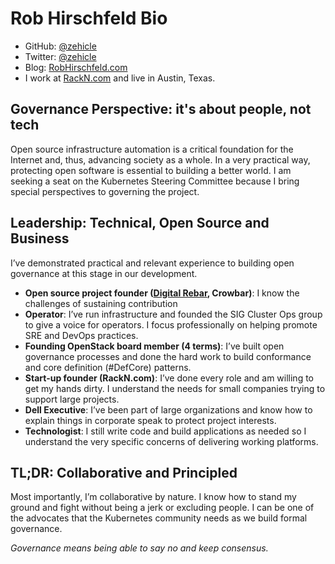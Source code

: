 # Rob Hirschfeld Bio

* GitHub: [@zehicle](https://github.com/zehicle)
* Twitter: [@zehicle](https://twitter.com/zehicle)
* Blog: [RobHirschfeld.com](http://robhirschfeld.com)
* I work at [RackN.com](https://RackN.com) and live in Austin, Texas.

## Governance Perspective: it's about people, not tech

Open source infrastructure automation is a critical foundation for the Internet and, thus, advancing society as a whole. In a very practical way, protecting open software is essential to building a better world. I am seeking a seat on the Kubernetes Steering Committee because I bring special perspectives to governing the project.

## Leadership: Technical, Open Source and Business

I’ve demonstrated practical and relevant experience to building open governance at this stage in our development.

* **Open source project founder ([Digital Rebar](http://rebar.digital), Crowbar)**: I know the challenges of sustaining contribution
* **Operator**: I’ve run infrastructure and founded the SIG Cluster Ops group to give a voice for operators. I focus professionally on helping promote SRE and DevOps practices.
* **Founding OpenStack board member (4 terms)**: I’ve built open governance processes and done the hard work to build conformance and core definition (#DefCore) patterns.
* **Start-up founder (RackN.com)**: I’ve done every role and am willing to get my hands dirty. I understand the needs for small companies trying to support large projects.
* **Dell Executive**: I’ve been part of large organizations and know how to explain things in corporate speak to protect project interests.
* **Technologist**: I still write code and build applications as needed so I understand the very specific concerns of delivering working platforms.

## TL;DR: Collaborative and Principled

Most importantly, I’m collaborative by nature. I know how to stand my ground and fight without being a jerk or excluding people. I can be one of the advocates that the Kubernetes community needs as we build formal governance.  

_Governance means being able to say no and keep consensus._
